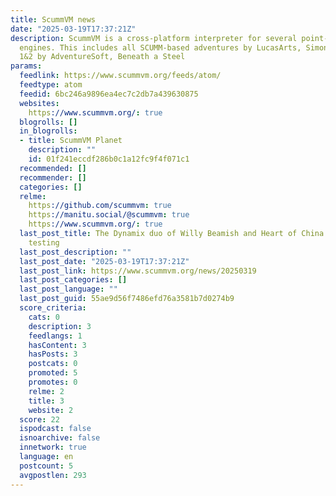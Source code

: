 ```yaml
---
title: ScummVM news
date: "2025-03-19T17:37:21Z"
description: ScummVM is a cross-platform interpreter for several point-and-click adventure
  engines. This includes all SCUMM-based adventures by LucasArts, Simon the Sorcerer
  1&2 by AdventureSoft, Beneath a Steel
params:
  feedlink: https://www.scummvm.org/feeds/atom/
  feedtype: atom
  feedid: 6bc246a9896ea4ec7c2db7a439630875
  websites:
    https://www.scummvm.org/: true
  blogrolls: []
  in_blogrolls:
  - title: ScummVM Planet
    description: ""
    id: 01f241eccdf286b0c1a12fc9f4f071c1
  recommended: []
  recommender: []
  categories: []
  relme:
    https://github.com/scummvm: true
    https://manitu.social/@scummvm: true
    https://www.scummvm.org/: true
  last_post_title: The Dynamix duo of Willy Beamish and Heart of China are ready for
    testing
  last_post_description: ""
  last_post_date: "2025-03-19T17:37:21Z"
  last_post_link: https://www.scummvm.org/news/20250319
  last_post_categories: []
  last_post_language: ""
  last_post_guid: 55ae9d56f7486efd76a3581b7d0274b9
  score_criteria:
    cats: 0
    description: 3
    feedlangs: 1
    hasContent: 3
    hasPosts: 3
    postcats: 0
    promoted: 5
    promotes: 0
    relme: 2
    title: 3
    website: 2
  score: 22
  ispodcast: false
  isnoarchive: false
  innetwork: true
  language: en
  postcount: 5
  avgpostlen: 293
---
```

